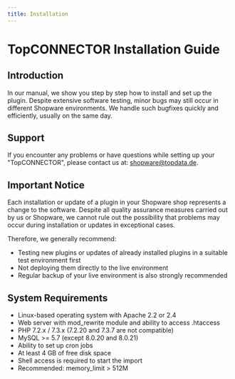 ```yaml
---
title: Installation
---
```

# TopCONNECTOR Installation Guide

## Introduction

In our manual, we show you step by step how to install and set up the plugin. Despite extensive software testing, minor bugs may still occur in different Shopware environments. We handle such bugfixes quickly and efficiently, usually on the same day.

## Support

If you encounter any problems or have questions while setting up your "TopCONNECTOR", please contact us at: shopware@topdata.de.

## Important Notice

Each installation or update of a plugin in your Shopware shop represents a change to the software. Despite all quality assurance measures carried out by us or Shopware, we cannot rule out the possibility that problems may occur during installation or updates in exceptional cases.

Therefore, we generally recommend:
* Testing new plugins or updates of already installed plugins in a suitable test environment first
* Not deploying them directly to the live environment
* Regular backup of your live environment is also strongly recommended

## System Requirements

* Linux-based operating system with Apache 2.2 or 2.4
* Web server with mod_rewrite module and ability to access .htaccess
* PHP 7.2.x / 7.3.x (7.2.20 and 7.3.7 are not compatible)
* MySQL >= 5.7 (except 8.0.20 and 8.0.21)
* Ability to set up cron jobs
* At least 4 GB of free disk space
* Shell access is required to start the import
* Recommended: memory_limit > 512M
